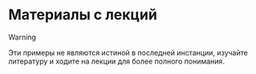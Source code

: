 # Материалы с лекций

> [!WARNING]
> Эти примеры не являются истиной в последней инстанции, изучайте литературу и ходите на лекции для более полного понимания.

